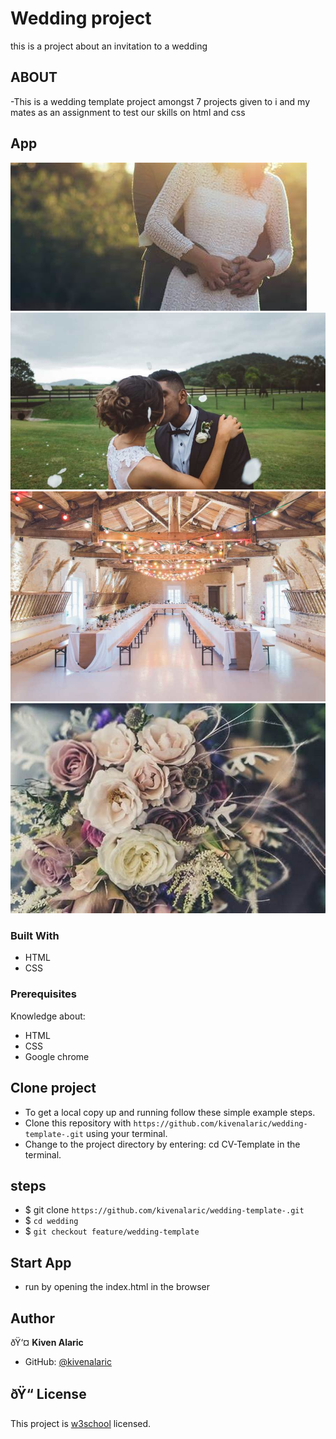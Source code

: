 # Wedding project

this is a project about an invitation to a wedding

## ABOUT
-This is a wedding template project amongst 7 projects given to i and my mates as an assignment to test our skills on html and css

## App

![Home](assets/images/wedding_couple.jpg)
![Home](assets/images/wedding_couple2.jpg)
![Home](assets/images/wedding_location.jpg)
![Home](assets/images/flowers.jpg)

### Built With

- HTML
- CSS
### Prerequisites

Knowledge about:

- HTML
- CSS
- Google chrome

## Clone project

- To get a local copy up and running follow these simple example steps.
- Clone this repository with `https://github.com/kivenalaric/wedding-template-.git` using your terminal.
- Change to the project directory by entering: cd CV-Template in the terminal.

## steps

- $ git clone `https://github.com/kivenalaric/wedding-template-.git`
- $ `cd wedding`
- $ `git checkout feature/wedding-template`

## Start App

- run by opening the index.html in the browser

## Author

ðŸ‘¤ **Kiven Alaric**

- GitHub: [@kivenalaric](https://github.com/kivenalaric/wedding-template.git)

## ðŸ“ License

This project is [w3school](./LICENSE) licensed.
